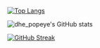 












[![Top Langs](https://github-readme-stats.vercel.app/api/top-langs/?username=popeye0013&layout=compact)](https://github.com/popeye0013/github-readme-stats)


![dhe_popeye's GitHub stats](https://github-readme-stats.vercel.app/api?username=popeye0013&show_icons=true&theme=radical)


[![GitHub Streak](https://github-readme-streak-stats.herokuapp.com/?user=popeye0013&theme=dark)](https://git.io/streak-stats)
